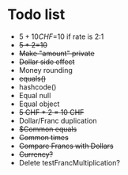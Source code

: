 # Todo list
- $5+10CHF=$10 if rate is 2:1
- ~~$5*2=$10~~
- ~~Make "amount" private~~
- ~~Dollar side effect~~
- Money rounding
- ~~equals()~~
- hashcode()
- Equal null
- Equal object
- ~~5 CHF * 2 = 10 CHF~~
- Dollar/Franc duplication
- ~~$Common equals~~
- ~~Common times~~
- ~~Compare Francs with Dollars~~
- ~~Currency?~~
- Delete testFrancMultiplication?
